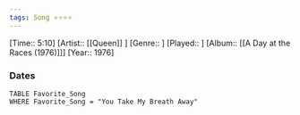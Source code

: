 ```yaml
---
tags: Song ⭐⭐⭐⭐ 
---
```

[Time:: 5:10]
[Artist:: [[Queen]] ]
[Genre:: ]
[Played:: ]
[Album:: [[A Day at the Races (1976)]]]
[Year:: 1976]
### Dates
````dataview
TABLE Favorite_Song
WHERE Favorite_Song = "You Take My Breath Away"
````